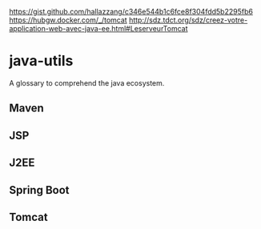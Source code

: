 https://gist.github.com/hallazzang/c346e544b1c6fce8f304fdd5b2295fb6
https://hubgw.docker.com/_/tomcat
http://sdz.tdct.org/sdz/creez-votre-application-web-avec-java-ee.html#LeserveurTomcat

# java-utils
A glossary to comprehend the java ecosystem.

## Maven
## JSP
## J2EE
## Spring Boot
## Tomcat
